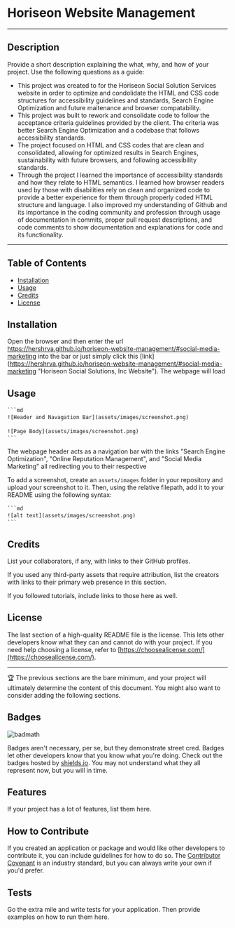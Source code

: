 # Horiseon Website Management

___

## Description

Provide a short description explaining the what, why, and how of your project. Use the following questions as a guide:

- This project was created to for the Horiseon Social Solution Services website in order to optimize and condolidate the HTML and CSS code structures for accessibility guidelines and standards, Search Engine Optimization and future maitenance and browser compatability. 
- This project was built to rework and consolidate code to follow the acceptance criteria guidelines provided by the client.  The criteria was better Search Engine Optimization and a codebase that follows accessibility standards.
- The project focused on HTML and CSS codes that are clean and consolidated, allowing for optimized results in Search Engines, sustainability with future browsers, and following accessibility standards.
- Through the project I learned the importance of accessibility standards and how they relate to HTML semantics.  I learned how browser readers used by those with disabilities rely on clean and organized code to provide a better experience for them through properly coded HTML structure and language. I also improved my understanding of Github and its importance in the coding community and profession through usage of documentation in commits, proper pull request descriptions, and code comments to show documentation and explanations for code and its functionality. 

___

## Table of Contents

- [Installation](#installation)
- [Usage](#usage)
- [Credits](#credits)
- [License](#license)

## Installation

Open the browser and then enter the url https://hershrva.github.io/horiseon-website-management/#social-media-marketing into the bar or just simply click this [link] (https://hershrva.github.io/horiseon-website-management/#social-media-marketing "Horiseon Social Solutions, Inc Website").  The webpage will load

## Usage



    ```md
    ![Header and Navagation Bar](assets/images/screenshot.png)

    ![Page Body](assets/images/screenshot.png)
    ```
The webpage header acts as a navigation bar with the links "Search Engine Optimization", "Online Reputation Management", and "Social Media Marketing" all redirecting you to their respective 

To add a screenshot, create an `assets/images` folder in your repository and upload your screenshot to it. Then, using the relative filepath, add it to your README using the following syntax:

    ```md
    ![alt text](assets/images/screenshot.png)
    ```

## Credits

List your collaborators, if any, with links to their GitHub profiles.

If you used any third-party assets that require attribution, list the creators with links to their primary web presence in this section.

If you followed tutorials, include links to those here as well.

## License

The last section of a high-quality README file is the license. This lets other developers know what they can and cannot do with your project. If you need help choosing a license, refer to [https://choosealicense.com/](https://choosealicense.com/).

---

🏆 The previous sections are the bare minimum, and your project will ultimately determine the content of this document. You might also want to consider adding the following sections.

## Badges

![badmath](https://img.shields.io/github/languages/top/lernantino/badmath)

Badges aren't necessary, per se, but they demonstrate street cred. Badges let other developers know that you know what you're doing. Check out the badges hosted by [shields.io](https://shields.io/). You may not understand what they all represent now, but you will in time.

## Features

If your project has a lot of features, list them here.

## How to Contribute

If you created an application or package and would like other developers to contribute it, you can include guidelines for how to do so. The [Contributor Covenant](https://www.contributor-covenant.org/) is an industry standard, but you can always write your own if you'd prefer.

## Tests

Go the extra mile and write tests for your application. Then provide examples on how to run them here.